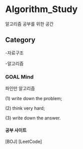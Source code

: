 # Algorithm_Study
알고리즘 공부를 위한 공간

## Category
-자료구조

-알고리즘

### GOAL Mind
파인만 알고리즘

(1) write down the problem;

(2) think very hard;

(3) write down the answer.

#### 공부 사이트
[BOJ]
[LeetCode]
